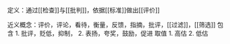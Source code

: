 定义：通过[[检查]]与[[批判]]，依据[[标准]]做出[[评价]]

近义概念：评价，评论，看待，衡量，反馈，指摘，批评，[[过滤]]，[[筛选]]
包含
	1. 批评，贬低，抑制，
	2. 表扬，夸奖，鼓励，促进
取值
	1. 高估
	2. 低估
